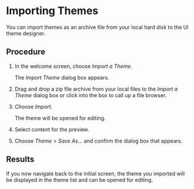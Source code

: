 <!-- loio5e3c4306f8d64f829f32285aa95a23db -->

# Importing Themes

You can import themes as an archive file from your local hard disk to the UI theme designer.



## Procedure

1.  In the welcome screen, choose *Import a Theme*.

    The *Import Theme* dialog box appears.

2.  Drag and drop a zip file archive from your local files to the *Import a Theme* dialog box or click into the box to call up a file browser.

3.  Choose *Import*.

    The theme will be opened for editing.

4.  Select content for the preview.

5.  Choose *Theme* \> *Save As...* and confirm the dialog box that appears.




## Results

If you now navigate back to the initial screen, the theme you imported will be displayed in the theme list and can be opened for editing.

